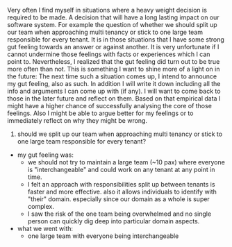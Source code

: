 Very often I find myself in situations where a heavy weight decision is required to be made.
A decision that will have a long lasting impact on our software system. 
For example the question of whether we should split up our team when approaching multi tenancy or stick to one large team responsible for every tenant.
It is in those situations that I have some strong gut feeling towards an answer or against another.
It is very unfortunate if I cannot undermine those feelings with facts or experiences which I can point to.
Nevertheless, I realized that the gut feeling did turn out to be true more often than not.
This is something I want to shine more of a light on in the future: 
The next time such a situation comes up, I intend to announce my gut feeling, also as such.
In addition I will write it down including all the info and arguments I can come up with (if any).
I will want to come back to those in the later future and reflect on them.
Based on that empirical data I might have a higher chance of successfully analysing the core of those feelings.
Also I might be able to argue better for my feelings or to immediately reflect on why they might be wrong.



1. should we split up our team when approaching multi tenancy or stick to one large team responsible for every tenant?

* my gut feeling was: 
  * we should not try to maintain a large team (~10 pax) where everyone is "interchangeable" and could work on any tenant at any point in time.
  * I felt an approach with responsibilities split up between tenants is faster and more effective. also it allows individuals to identify with "their" domain. especially since our domain as a whole is super complex.
  * I saw the risk of the one team being overwhelmed and no single person can quickly dig deep into particular domain aspects. 
* what we went with:
  * one large team with everyone being interchangeable
  
  
